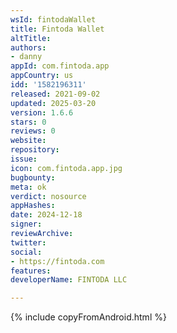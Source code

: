 ```yaml
---
wsId: fintodaWallet
title: Fintoda Wallet
altTitle: 
authors:
- danny
appId: com.fintoda.app
appCountry: us
idd: '1582196311'
released: 2021-09-02
updated: 2025-03-20
version: 1.6.6
stars: 0
reviews: 0
website: 
repository: 
issue: 
icon: com.fintoda.app.jpg
bugbounty: 
meta: ok
verdict: nosource
appHashes: 
date: 2024-12-18
signer: 
reviewArchive: 
twitter: 
social:
- https://fintoda.com
features: 
developerName: FINTODA LLC

---
```


{% include copyFromAndroid.html %}